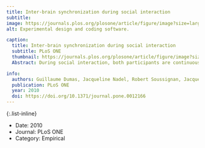 ```yaml
---
title: Inter-brain synchronization during social interaction
subtitle: 
image: https://journals.plos.org/plosone/article/figure/image?size=large&id=10.1371/journal.pone.0012166.g001
alt: Experimental design and coding software.

caption:
  title: Inter-brain synchronization during social interaction
  subtitle: PLoS ONE
  thumbnail: https://journals.plos.org/plosone/article/figure/image?size=large&id=10.1371/journal.pone.0012166.g001
  Abstract: During social interaction, both participants are continuously active, each modifying their own actions in response to the continuously changing actions of the partner. This continuous mutual adaptation results in interactional synchrony to which both members contribute. Freely exchanging the role of imitator and model is a well-framed example of interactional synchrony resulting from a mutual behavioral negotiation. How the participants' brain activity underlies this process is currently a question that hyperscanning recordings allow us to explore. In particular, it remains largely unknown to what extent oscillatory synchronization could emerge between two brains during social interaction. To explore this issue, 18 participants paired as 9 dyads were recorded with dual-video and dual-EEG setups while they were engaged in spontaneous imitation of hand movements. We measured interactional synchrony and the turn-taking between model and imitator. We discovered by the use of nonlinear techniques that states of interactional synchrony correlate with the emergence of an interbrain synchronizing network in the alpha-mu band between the right centroparietal regions. These regions have been suggested to play a pivotal role in social interaction. Here, they acted symmetrically as key functional hubs in the interindividual brainweb. Additionally, neural synchronization became asymmetrical in the higher frequency bands possibly reflecting a top-down modulation of the roles of model and imitator in the ongoing interaction.

info:
  authors: Guillaume Dumas, Jacqueline Nadel, Robert Soussignan, Jacques Martinerie, Line Garnero
  publication: PLoS ONE
  year: 2010
  doi: https://doi.org/10.1371/journal.pone.0012166
---
```


{:.list-inline}
- Date: 2010
- Journal: PLoS ONE
- Category: Empirical
